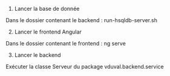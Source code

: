 1) Lancer la base de donnée

Dans le dossier contenant le backend : run-hsqldb-server.sh

2) Lancer le frontend Angular

Dans le dossier contenant le frontend : ng serve

3) Lancer le backend

Exécuter la classe Serveur du package vduval.backend.service